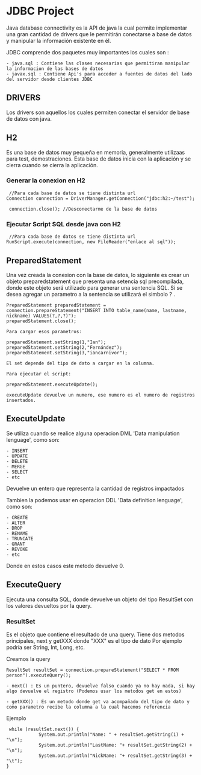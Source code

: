 # JDBC Project


Java database connectivity es la API de java la cual permite implementar una gran cantidad de drivers que le permitirán conectarse a base de datos y manipular la información existente en él. 

JDBC comprende dos paquetes muy importantes los cuales son : 

```
- java.sql : Contiene las clases necesarias que permitiran manipular la informacion de las bases de datos 
- javax.sql : Contiene Api's para acceder a fuentes de datos del lado del servidor desde clientes JDBC

```
## DRIVERS

Los drivers son aquellos los cuales permiten conectar el servidor de base de datos con java.

## H2

Es una base de datos muy pequeña en memoria, generalmente utilizaas para test, demostraciones. Esta base de datos inicia con la aplicación y se cierra cuando se cierra la aplicación.

### Generar la conexion en H2

```
 //Para cada base de datos se tiene distinta url
Connection connection = DriverManager.getConnection("jdbc:h2:~/test");

 connection.close(); //Desconectarme de la base de datos
```
### Ejecutar Script SQL desde java con H2


```
 //Para cada base de datos se tiene distinta url
RunScript.execute(connection, new FileReader("enlace al sql"));
```

## PreparedStatement
Una vez creada la conexion con la base de datos, lo siguiente es crear un objeto preparedstatement que presenta una setencia sql precompilada, donde este objeto será utilizado para generar una sentencia SQL. 
Si se desea agregar un parametro a la sentencia se utilizará el simbolo ? . 


```
PreparedStatement preparedStatement = connection.prepareStatement("INSERT INTO table_name(name, lastname, nickname) VALUES(?,?,?)");
preparedStatement.close();

Para cargar esos parametros: 

preparedStatement.setString(1,"Ian");
preparedStatement.setString(2,"Fernández");
preparedStatement.setString(3,"iancarnivor");

El set depende del tipo de dato a cargar en la columna.

Para ejecutar el script:

preparedStatement.executeUpdate();

executeUpdate devuelve un numero, ese numero es el numero de registros insertados.
```

## ExecuteUpdate

Se utiliza cuando se realice alguna operacion DML 'Data manipulation lenguage', como son: 

```
- INSERT
- UPDATE
- DELETE
- MERGE
- SELECT
- etc
```
Devuelve un entero que representa la cantidad de registros impactados

Tambien la podemos usar en operacion DDL 'Data definition lenguage', como son: 

```
- CREATE
- ALTER
- DROP
- RENAME
- TRUNCATE
- GRANT
- REVOKE
- etc
```
Donde en estos casos este metodo devuelve 0. 



## ExecuteQuery

Ejecuta una consulta SQL, donde devuelve un objeto del tipo ResultSet con los valores devueltos por la query. 



### ResultSet

Es el objeto que contiene el resultado de una query. Tiene dos metodos principales, next y getXXX donde "XXX" es el tipo de dato
Por ejemplo podría ser String, Int, Long, etc.

Creamos la query
```
ResultSet resultSet = connection.prepareStatement("SELECT * FROM person").executeQuery();
```

```
- next() : Es un puntero, devuelve falso cuando ya no hay nada, si hay algo devuelve el registro (Podemos usar los metodos get en estos)

- getXXX() : Es un metodo donde get va acompañado del tipo de dato y como parametro recibe la columna a la cual hacemos referencia
```

Ejemplo
```
 while (resultSet.next()) {
            System.out.println("Name: " + resultSet.getString(1) + "\n");
            System.out.println("LastName: "+ resultSet.getString(2) + "\n");
            System.out.println("NickName: "+ resultSet.getString(3) + "\t");
}
```











































